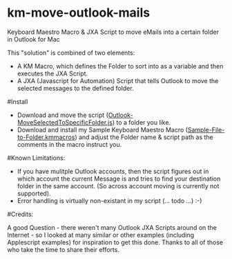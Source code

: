 # km-move-outlook-mails
Keyboard Maestro Macro &amp; JXA Script to move eMails into a certain folder in Outlook for Mac

This "solution" is combined of two elements:

- A KM Macro, which defines the Folder to sort into as a variable and then executes the JXA Script.
- A JXA (Javascript for Automation) Script that tells Outlook to move the selected messages to the defined folder.

#Install

- Download and move the script ([Outlook-MoveSelectedToSpecificFolder.js](Outlook-MoveSelectedToSpecificFolder.js)) to a folder you like.
- Download and install my Sample Keyboard Maestro Macro ([Sample-File-to-Folder.kmmacros](Sample-File-to-Folder.kmmacros)) and adjust the Folder name & script path as the comments in the macro instruct you. 

#Known Limitations:

- If you have mulitple Outlook accounts, then the script figures out in which account the current Message is and tries to find your destination folder in the same account. (So across account moving is currently not supported).
- Error handling is virtually non-existant in my script (... todo ...) :-)

#Credits: 

A good Question - there weren't many Outlook JXA Scripts around on the Internet - so I looked at many similar or other examples (including Applescript examples) for inspiration to get this done. Thanks to all of those who take the time to share their efforts.
